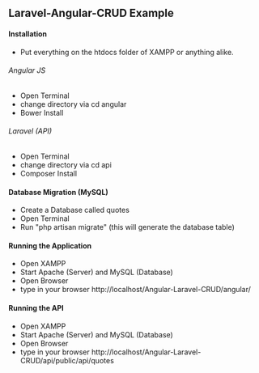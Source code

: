 ## Laravel-Angular-CRUD Example

#### Installation
- Put everything on the htdocs folder of XAMPP or anything alike.
###### Angular JS
- Open Terminal
- change directory via cd angular
- Bower Install
###### Laravel (API)
- Open Terminal
- change directory via cd api
- Composer Install
#### Database Migration (MySQL)
- Create a Database called quotes
- Open Terminal
- Run "php artisan migrate" (this will generate the database table)

#### Running the Application
- Open XAMPP
- Start Apache (Server) and MySQL (Database)
- Open Browser
- type in your browser http://localhost/Angular-Laravel-CRUD/angular/

#### Running the API
- Open XAMPP
- Start Apache (Server) and MySQL (Database)
- Open Browser
- type in your browser http://localhost/Angular-Laravel-CRUD/api/public/api/quotes
